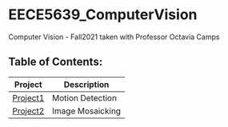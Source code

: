 # EECE5639_ComputerVision

Computer Vision - Fall2021 taken with Professor Octavia Camps

## Table of Contents: 
|Project               | Description                                      |
|----------------------|--------------------------------------------------|
|[Project1][1]         | Motion Detection                                 |
|[Project2][2]         | Image Mosaicking                                  |



[1]: https://github.com/scheung97/EECE5639_ComputerVision/tree/main/Project1
[2]: https://github.com/scheung97/EECE5639_ComputerVision/tree/main/Project2
